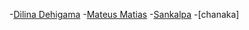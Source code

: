 -[Dilina Dehigama](https://github.com/dilinade)
-[Mateus Matias](https://github.com/UmMatias)
-[Sankalpa](https://github.com/0sf)
-[chanaka]

